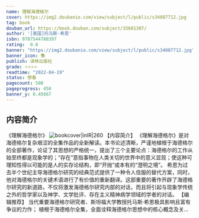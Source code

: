 ```yaml
---
name: 理解海德格尔
cover: https://img2.doubanio.com/view/subject/l/public/s34087712.jpg
tag: book
douban_url: https://book.douban.com/subject/35601307/
author: '[美国]托马斯·希恩'
isbn: 9787544788397
rating:  9.0 
banner: "https://img2.doubanio.com/view/subject/l/public/s34087712.jpg"
banner_icon: 📚
publish: 译林出版社
grade: ⭐⭐⭐⭐
readtime: "2022-04-19"
status: 想看
pagecount: 508
pageprogress: 450
banner_y: 0.45667
---
```

## 内容简介
《理解海德格尔》
![bookcover|inlR|260](https://img2.doubanio.com/view/subject/l/public/s34087712.jpg)
【内容简介】
《理解海德格尔》是对海德格尔复杂艰涩的全集作品的全新解读。本书论述清晰，严谨地植根于海德格尔的全部著作，论证了其思想的严格统一，提出了三个主要论点：海德格尔的工作从始至终都是现象学的；“存在”意指事物在人类关切的世界中的意义显现；使这种可理知性得以可能的是人的实存论结构，即“开抛”或本有的“澄明之境”。
希恩为过去半个世纪主导海德格尔研究的经典范式提供了一种令人信服的替代方案，同时，他对海德格尔的关键术语进行了有价值的重新翻译。这部重要的著作开辟了海德格尔研究的新道路，不仅将激发海德格尔研究内部的对话，而且将引起与现象学传统之外的哲学家以及神学、文学批评、存在主义精神病学领域的学者的对话。
【编辑推荐】
当代重要海德格尔研究者、斯坦福大学教授托马斯·希恩极具影响且富有争议的力作；
植根于海德格尔全集，全面诠释海德格尔思想中的核心概念及关...

 

 

  
